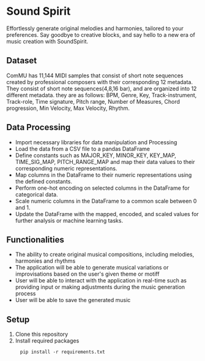 # Sound Spirit

Effortlessly generate original melodies and harmonies, tailored to your preferences. Say goodbye to creative blocks, and say hello to a new era of music creation with SoundSpirit.

## Dataset
ComMU has 11,144 MIDI samples that consist of short note sequences created by professional composers with their corresponding 12 metadata.
They consist of short note sequences(4,8,16 bar), and are organized into 12 different metadata. they are as follows: BPM, Genre, Key, Track-instrument, Track-role, Time signature, Pitch range, Number of Measures, Chord progression, Min Velocity, Max Velocity, Rhythm.

## Data Processing
* Import necessary libraries for data manipulation and Processing
* Load the data from a CSV file to a pandas DataFrame
* Define constants such as MAJOR_KEY, MINOR_KEY, KEY_MAP, TIME_SIG_MAP, PITCH_RANGE_MAP and map their data values to their corresponding numeric representations.
* Map columns in the DataFrame to their numeric representations using the defined constants.
* Perform one-hot encoding on selected columns in the DataFrame for categorical data.
* Scale numeric columns in the DataFrame to a common scale between 0 and 1.
* Update the DataFrame with the mapped, encoded, and scaled values for further analysis or machine learning tasks.

## Functionalities
* The ability to create original musical compositions, including melodies, harmonies and rhythms
* The  application will be able to generate musical variations or improvisations based on the user's given theme or motiff
* User will be able to interact with the application in real-time such as providing input or making adjustments during the music generation process
* User will be able to save the generated music

## Setup
1. Clone this repository
2. Install required packages
```{python}
     pip install -r requirements.txt
     
     
